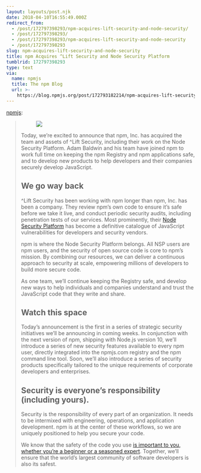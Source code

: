 ```yaml
---
layout: layouts/post.njk
date: 2018-04-10T16:55:49.000Z
redirect_from:
  - /post/172797398293/npm-acquires-lift-security-and-node-security/
  - /post/172797398293/
  - /post/172797398293/npm-acquires-lift-security-and-node-security
  - /post/172797398293
slug: npm-acquires-lift-security-and-node-security
title: npm Acquires ^Lift Security and Node Security Platform
tumblrid: 172797398293
type: text
via:
  name: npmjs
  title: The npm Blog
  url: >-
    https://blog.npmjs.org/post/172793182214/npm-acquires-lift-security-and-node-security
---
```

<p><a href="http://blog.npmjs.org/post/172793182214/npm-acquires-lift-security-and-node-security" class="tumblr_blog">npmjs</a>:</p>

<blockquote>
<figure class="tmblr-full" data-orig-height="289" data-orig-width="1200"><img src="https://66.media.tumblr.com/7375b9960741db224d1507a5d2b4358a/tumblr_inline_p6y00tw6YC1uum5zo_540.png" data-orig-height="289" data-orig-width="1200"/></figure><p>Today, we’re excited to announce that npm, Inc. has acquired the team and assets of ^Lift Security, including their work on the Node Security Platform. Adam Baldwin and his team have joined npm to work full time on keeping the npm Registry and npm applications safe, and to develop new products to help developers and their companies securely develop JavaScript.<br/></p>
<h2>We go way back</h2>
<p>^Lift Security has been working with npm longer than npm, Inc. has been a company. They review npm’s own code to ensure it’s safe before we take it live, and conduct periodic security audits, including penetration tests of our services. Most prominently, their <a href="https://nodesecurity.io">Node Security Platform</a> has become a definitive catalogue of JavaScript vulnerabilities for developers and security vendors.</p>
<p>npm is where the Node Security Platform belongs. All NSP users are npm users, and the security of open source code is core to npm’s mission. By combining our resources, we can deliver a continuous approach to security at scale, empowering millions of developers to build more secure code.</p>
<p>As one team, we’ll continue keeping the Registry safe, and develop new ways to help individuals and companies understand and trust the JavaScript code that they write and share.</p>
<h2>Watch this space</h2>
<p>Today’s announcement is the first in a series of strategic security initiatives we’ll be announcing in coming weeks. In conjunction with the next version of npm, shipping with Node.js version 10, we’ll introduce a series of new security features available to every npm user, directly integrated into the npmjs.com registry and the npm command line tool. Soon, we’ll also introduce a series of security products specifically tailored to the unique requirements of corporate developers and enterprises.</p>
<h2>Security is everyone’s responsibility (including yours).</h2>
<p>Security is the responsibility of every part of an organization. It needs to be intermixed with engineering, operations, and application development. npm is at the center of these workflows, so we are uniquely positioned to help you secure your code.</p>
<p>We know that the safety of the code you use <a href="https://medium.com/npm-inc/security-in-the-js-community-4bac032e553b">is important to you, whether you’re a beginner or a seasoned expert</a>. Together, we’ll ensure that the world’s largest community of software developers is also its safest.</p>
</blockquote>
